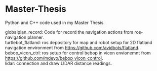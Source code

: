 # Master-Thesis
Python and C++ code used in my Master Thesis.



globalplan_record: Code for record the navigation actions from ros-navigation planner. <br />
turtlebot_flatland: ros depository for map and robot setup for 2D flatland navigation environment from https://github.com/avidbots/flatland. <br />
bebop_vicon_ctrl: ros setup for control bebop in vicon envionemnt from https://github.com/mdeyo/bebop_vicon_control. <br />
lidar: connection and draw LIDAR distance readings. <br />
